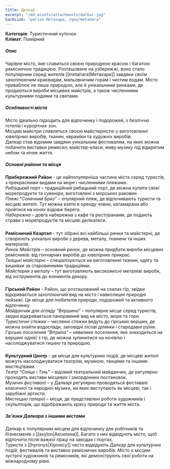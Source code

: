 ```yaml
---
title: Далкар
excerpt: "/md_assets/attachments/dalkar.jpg"
backLink: "регіон Метахара, /geo/metahara"
---
```


**Категорія**: Туристичний куточок  
**Клімат**: Помірний  

##### Опис
Чарівне місто, яке славиться своєю природною красою і багатою ремісничою традицією. Розташоване на узбережжі, воно стало популярним серед жителів [[metahara|Метахари]] завдяки своїм захоплюючим краєвидам, мальовничим горам і чистим водам. Місто приваблює не лише природою, але й унікальними ринками, де продаються вироби місцевих майстрів, а також численними культурними подіями та святами.  

##### Особливості міста
Місто ідеально підходить для відпочинку і подорожей, з безліччю готелів і курортних зон.  
Місцеві майстри славляться своєю майстерністю у виготовленні ювелірних виробів, тканин, кераміки та художніх виробів.  
Далкар став відомим завдяки унікальним фестивалям, на яких можна побачити виставки ремесел, майстер-класи, живу музику під відкритим небом та нічне життя.  

##### Основні райони та місця
**Прибережний Район** - це найпопулярніша частина міста серед туристів, з прекрасними видами на море і численними пляжами.  
_Рибацький порт_ – традиційний рибацький порт, де можна купити свіжі морепродукти та сувеніри, виготовлені з морських раковин.  
_Пляжі “Сонячний Бриз”_ – опулярний пляж, де відпочивають туристи та місцеві жителі. Тут можна взяти в оренду човни, катамарани або пройтися на конях вздовж берега.  
_Набережна_ – довга набережна з кафе та ресторанами, де подають страви з морепродуктів та місцеві делікатеси.  
#####
**Ремісничий Квартал** - тут зібрані всі найбільші ринки та майстерні, де створюють унікальні вироби з дерева, металу, тканини та інших матеріалів.  
_Ринок Майстрів_ – основний ринок, де можна придбати вироби місцевих ремісників: від гончарних виробів до ювелірних прикрас.  
_Ткацькі майстерні_ – спеціалізуються на виготовленні тканин, одягу та вишивки за старовинними традиціями.  
_Майстерня з металу_ – тут виготовляють високоякісні металеві вироби, від інструментів до елементів декору.  
#####
**Гірський Район** - Район, що розташований на схилах гір, звідки відкривається захоплюючий вид на місто і навколишні природні пейзажі. Це місце для любителів природи, подорожей та активного відпочинку.  
_Майданчик для огляду “Вершина”_ – популярне місце серед туристів, звідки відкривається панорамний вид на місто, море та гори.  
_Туристичні стежки_ – численні стежки ведуть до гірських вершин, де можна знайти водоспади, заповідні лісові ділянки і стародавні руїни.  
_Гірське поселення “Вітрила”_ – невелике поселення, яке знаходиться на вершині однієї з гір, де можна зупинитися на ночівлю і насолоджуватися тишею та природою.  
#####
**Культурний Центр** - це місце для культурних подій, де місцеві жителі можуть насолоджуватися театром, музикою, танцями та іншими мистецтвами.  
_Театр “Сонце і Тінь”_ – відомий театральний майданчик, де регулярно проходять вистави місцевих і закордонних постановок.  
_Музичні фестивалі_ – у Далкарі регулярно проводяться фестивалі класичної та народної музики, на яких виступають як місцеві, так і зарубіжні артисти.  
_Мистецькі галереї_ – місця, де представлені роботи художників і скульпторів, що відображають красу природи та життя міста.  

##### Зв’язки Далкара з іншими містами
Далкар є популярним місцем для відпочинку для робітників та бізнесменів з [[axylon|Аксилона]]. Багато з них відвідують місто, щоб відпочити після важкої праці на заводах і портах.  
Туристи з [[hyronys|Хіронісу]] часто відвідують Далкар для культурних подій, фестивалів та виставок ремісничих виробів. Місто є місцем зустрічі художників та ремісників, які демонструють свої роботи на міжнародному рівні.
